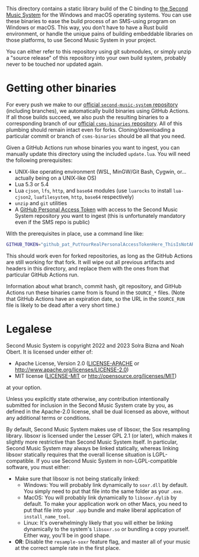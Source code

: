 This directory contains a static library build of the C binding to [the Second Music System](https://github.com/SolraBizna/second-music-system) for the Windows and macOS operating systems. You can use these binaries to ease the build process of an SMS-using program on Windows or macOS. This way, you don't have to have a Rust build environment, or handle the unique pains of building embeddable libraries on those platforms, to use Second Music System in your project.

You can either refer to this repository using git submodules, or simply unzip a "source release" of this repository into your own build system, probably never to be touched nor updated again.

# Getting other binaries

For every push we make to our [official `second-music-system` repository][1] (including branches), we automatically build binaries using GitHub Actions. If all those builds succeed, we also push the resulting binaries to a corresponding branch of our [official `csms-binaries` repository][2]. All of this plumbing should remain intact even for forks. Cloning/downloading a particular commit or branch of `csms-binaries` should be all that you need.

[1]: https://github.com/SolraBizna/second-music-system
[2]: https://github.com/SolraBizna/csms-binaries

Given a GitHub Actions run whose binaries you want to ingest, you can manually update this directory using the included `update.lua`. You will need the following prerequisites:

- UNIX-like operating environment (WSL, MinGW/Git Bash, Cygwin, or... actually being on a UNIX-like OS)
- Lua 5.3 or 5.4
- Lua `cjson`, `lfs`, `http`, and `base64` modules (use `luarocks` to install `lua-cjson2`, `luafilesystem`, `http`, `base64` respectively)
- `unzip` and `git` utilities
- A [GitHub Personal Access Token][3] with access to the Second Music System repository you want to ingest (this is unfortunately mandatory even if the SMS repo is public)

[3]: https://docs.github.com/en/authentication/keeping-your-account-and-data-secure/managing-your-personal-access-tokens

With the prerequisites in place, use a command line like:

```sh
GITHUB_TOKEN="github_pat_PutYourRealPersonalAccessTokenHere_ThisIsNotARealPersonalAccessTokenButItLooksVaguelyRight" ./update.lua https://github.com/SolraBizna/second-music-system/actions/run/RUN_ID_GOES_HERE
```

This should work even for forked repositories, as long as the GitHub Actions are still working for that fork. It will wipe out all previous artifacts and headers in this directory, and replace them with the ones from that particular GitHub Actions run.

Information about what branch, commit hash, git repository, and GitHub Actions run these binaries came from is found in the `SOURCE_*` files. (Note that GitHub Actions have an expiration date, so the URL in the `SOURCE_RUN` file is likely to be dead after a very short time.)

# Legalese

Second Music System is copyright 2022 and 2023 Solra Bizna and Noah Obert. It is licensed under either of:

 * Apache License, Version 2.0
   ([LICENSE-APACHE](LICENSE-APACHE) or
   <http://www.apache.org/licenses/LICENSE-2.0>)
 * MIT license
   ([LICENSE-MIT](LICENSE-MIT) or <http://opensource.org/licenses/MIT>)

at your option.

Unless you explicitly state otherwise, any contribution intentionally submitted for inclusion in the Second Music System crate by you, as defined in the Apache-2.0 license, shall be dual licensed as above, without any additional terms or conditions.

By default, Second Music System makes use of libsoxr, the Sox resampling library. libsoxr is licensed under the Lesser GPL 2.1 (or later), which makes it slightly more restrictive than Second Music System itself. In particular, Second Music System may always be linked statically, whereas linking libsoxr statically requires that the overall license situation is LGPL-compatible. If you use Second Music System in non-LGPL-compatible software, you must either:

- Make sure that libsoxr is not being statically linked:
  - Windows: You will probably link dynamically to `soxr.dll` by default. You simply need to put that file into the same folder as your `.exe`.
  - MacOS: You will probably link dynamically to `libsoxr.dylib` by default. To make your application work on other Macs, you need to put that file into your `.app` bundle and make liberal application of `install_name_tool`.
  - Linux: It's overwhelmingly likely that you will either be linking dynamically to the system's `libsoxr.so` or bundling a copy yourself. Either way, you'll be in good shape.
- **OR**: Disable the `resample-soxr` feature flag, and master all of your music at the correct sample rate in the first place.
